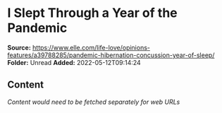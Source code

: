 # I Slept Through a Year of the Pandemic

**Source:** https://www.elle.com/life-love/opinions-features/a39788285/pandemic-hibernation-concussion-year-of-sleep/
**Folder:** Unread
**Added:** 2022-05-12T09:14:24




## Content
*Content would need to be fetched separately for web URLs*

